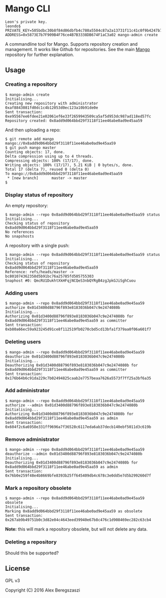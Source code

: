 # Mango CLI

```
Leon's private key.
leondo$ PRIVATE_KEY=505bdbc30b8f84d06dbfb4c780a5504c87a2a13731f11c41c0f9b4247b719985 ADDRESS=0x5873E7b7F909B4F76ce4B7B3338DB674F1aC3a02 mango-admin create
```

A commandline tool for Mango.  Supports repository creation and management.  It works like Github for repositories.  See the main [Mango](https://github.com/axic/mango) repository for further explanation.

## Usage

### Creating a repository

```
$ mango-admin create
Initialising...
Creating new repository with administrator 0xaf8843081fd0dc1c4b12053d0ec123a10b91de0e
Sent transaction: 0xe95567ee6fdee21e02061ef6e33f2659943509ca5af5d953dc987ad118ed57fc
Repository created: 0x8add9d064bbd29f3118f11ee46abe0ad9e45aa59
```

And then uploading a repo:

```
$ git remote add mango mango://0x8add9d064bbd29f3118f11ee46abe0ad9e45aa59
$ git push mango master
Counting objects: 17, done.
Delta compression using up to 4 threads.
Compressing objects: 100% (17/17), done.
Writing objects: 100% (17/17), 5.21 KiB | 0 bytes/s, done.
Total 17 (delta 7), reused 0 (delta 0)
To mango://0x8add9d064bbd29f3118f11ee46abe0ad9e45aa59
 * [new branch]      master -> master
$
```

### Display status of repository

An empty repository:

```
$ mango-admin --repo 0x8add9d064bbd29f3118f11ee46abe0ad9e45aa59 status
Initialising...
Checking status of repository 0x8add9d064bbd29f3118f11ee46abe0ad9e45aa59
No references
No snapshosts
```

A repository with a single push:

```
$ mango-admin --repo 0x8add9d064bbd29f3118f11ee46abe0ad9e45aa59 status
Initialising...
Checking status of repository 0x8add9d064bbd29f3118f11ee46abe0ad9e45aa59
Reference: refs/heads/master -> bc801074362358d5b91bc76a25785fd505755303
Snaphost #0: QmcRU1DukhtXkHFqjNCQeS3nbQYRgB4zgJpkGJiSghCuou
```

### Adding users

```
$ mango-admin --repo 0x8add9d064bbd29f3118f11ee46abe0ad9e45aa59 authorize 0x01d3400d88796f893e8183036b047c9e2474080b
Initialising...
Authorizing 0x01d3400d88796f893e8183036b047c9e2474080b for 0x8add9d064bbd29f3118f11ee46abe0ad9e45aa59 as committer
Sent transaction: 0xb80a66ec59a923245d91ce8f112519fb0270cbd5cd13bfa1f379aa0f06a601f7
```

### Deleting users

```
$ mango-admin --repo 0x8add9d064bbd29f3118f11ee46abe0ad9e45aa59 deauthorize 0x01d3400d88796f893e8183036b047c9e2474080b
Initialising...
Deauthorizing 0x01d3400d88796f893e8183036b047c9e2474080b for 0x8add9d064bbd29f3118f11ee46abe0ad9e45aa59 as committer
Sent transaction: 0x176b64b6c91da229c7b02494825caab2e7757beaa7626a5573f7ff25a3bf6a35
```

### Add administrator

```
$ mango-admin --repo 0x8add9d064bbd29f3118f11ee46abe0ad9e45aa59 authorize --admin 0x01d3400d88796f893e8183036b047c9e2474080b
Initialising...
Authorizing 0x01d3400d88796f893e8183036b047c9e2474080b for 0x8add9d064bbd29f3118f11ee46abe0ad9e45aa59 as admin
Sent transaction: 0x604f2c6a6958e331ff9696a7f36528c6117eda6ab37decb140ebf5011d3c619b
```

### Remove administrator

```
$ mango-admin --repo 0x8add9d064bbd29f3118f11ee46abe0ad9e45aa59 deauthorize --admin 0x01d3400d88796f893e8183036b047c9e2474080b
Initialising...
Deauthorizing 0x01d3400d88796f893e8183036b047c9e2474080b for 0x8add9d064bbd29f3118f11ee46abe0ad9e45aa59 as admin
Sent transaction: 0x76b0e259f48e4b8669bfe8393b25ff645409db4c678c3e0dd5e7d5b299260d7f
```

### Mark a repository obsolete

```
$ mango-admin --repo 0x8add9d064bbd29f3118f11ee46abe0ad9e45aa59 obsolete
Initialising...
Marking 0x8add9d064bbd29f3118f11ee46abe0ad9e45aa59 as obsolete
Sent transaction: 0x267ab9b49751b0c3d82e04c4643eed39940e67b8c476c1d908469ec282c63cb4
```

**Note:** this will mark a repository obsolete, but will not delete any data.

### Deleting a repository

Should this be supported?

## License

GPL v3

Copyright (C) 2016 Alex Beregszaszi
